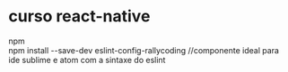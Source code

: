 # curso react-native

npm<br/>
npm install --save-dev eslint-config-rallycoding //componente ideal para ide sublime e atom com a sintaxe do eslint
